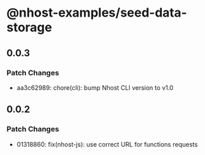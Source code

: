 # @nhost-examples/seed-data-storage

## 0.0.3

### Patch Changes

- aa3c62989: chore(cli): bump Nhost CLI version to v1.0

## 0.0.2

### Patch Changes

- 01318860: fix(nhost-js): use correct URL for functions requests
